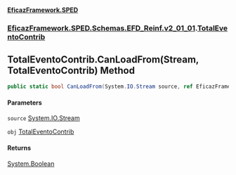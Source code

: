 #### [EficazFramework.SPED](EficazFrameworkSPED.md 'EficazFramework SPED')
### [EficazFramework.SPED.Schemas.EFD_Reinf.v2_01_01](EficazFramework.SPED.Schemas.EFD_Reinf.v2_01_01.md 'EficazFramework.SPED.Schemas.EFD_Reinf.v2_01_01').[TotalEventoContrib](EficazFramework.SPED.Schemas.EFD_Reinf.v2_01_01/TotalEventoContrib.md 'EficazFramework.SPED.Schemas.EFD_Reinf.v2_01_01.TotalEventoContrib')

## TotalEventoContrib.CanLoadFrom(Stream, TotalEventoContrib) Method

```csharp
public static bool CanLoadFrom(System.IO.Stream source, ref EficazFramework.SPED.Schemas.EFD_Reinf.v2_01_01.TotalEventoContrib obj);
```
#### Parameters

<a name='EficazFramework.SPED.Schemas.EFD_Reinf.v2_01_01.TotalEventoContrib.CanLoadFrom(System.IO.Stream,EficazFramework.SPED.Schemas.EFD_Reinf.v2_01_01.TotalEventoContrib).source'></a>

`source` [System.IO.Stream](https://docs.microsoft.com/en-us/dotnet/api/System.IO.Stream 'System.IO.Stream')

<a name='EficazFramework.SPED.Schemas.EFD_Reinf.v2_01_01.TotalEventoContrib.CanLoadFrom(System.IO.Stream,EficazFramework.SPED.Schemas.EFD_Reinf.v2_01_01.TotalEventoContrib).obj'></a>

`obj` [TotalEventoContrib](EficazFramework.SPED.Schemas.EFD_Reinf.v2_01_01/TotalEventoContrib.md 'EficazFramework.SPED.Schemas.EFD_Reinf.v2_01_01.TotalEventoContrib')

#### Returns
[System.Boolean](https://docs.microsoft.com/en-us/dotnet/api/System.Boolean 'System.Boolean')